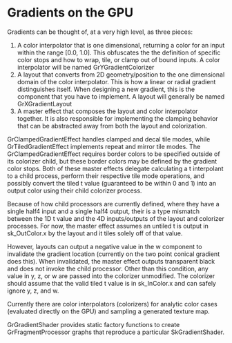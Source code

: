 Gradients on the GPU
====================

Gradients can be thought of, at a very high level, as three pieces:

1. A color interpolator that is one dimensional, returning a color for an input
   within the range [0.0, 1.0]. This obfuscates the the definition of specific
   color stops and how to wrap, tile, or clamp out of bound inputs. A color
   interpolator will be named GrYGradientColorizer
2. A layout that converts from 2D geometry/position to the one dimensional
   domain of the color interpolator. This is how a linear or radial gradient
   distinguishes itself. When designing a new gradient, this is the component
   that you have to implement. A layout will generally be named
   GrXGradientLayout
3. A master effect that composes the layout and color interpolator together. It
   is also responsible for implementing the clamping behavior that can be
   abstracted away from both the layout and colorization.


GrClampedGradientEffect handles clamped and decal tile modes, while
GrTiledGradientEffect implements repeat and mirror tile modes. The GrClampedGradientEffect requires border colors to be specified outside of its colorizer child, but these border colors may be defined by the gradient color stops. Both of these master effects delegate calculating a t interpolant to a child process, perform their respective tile mode operations, and possibly convert the tiled t value (guaranteed to be within 0 and 1) into an output color using their child colorizer process.

Because of how child processors are currently defined, where they have a single
half4 input and a single half4 output, their is a type mismatch between the 1D
t value and the 4D inputs/outputs of the layout and colorizer processes. For
now, the master effect assumes an untiled t is output in sk_OutColor.x by the
layout and it tiles solely off of that value.

However, layouts can output a negative value in the w component to invalidate
the gradient location (currently on the two point conical gradient does this).
When invalidated, the master effect outputs transparent black and does not
invoke the child processor. Other than this condition, any value in y, z, or w
are passed into the colorizer unmodified. The colorizer should assume that the
valid tiled t value is in sk_InColor.x and can safely ignore y, z, and w.

Currently there are color interpolators (colorizers) for analytic color cases
(evaluated directly on the GPU) and sampling a generated texture map.

GrGradientShader provides static factory functions to create
GrFragmentProcessor graphs that reproduce a particular SkGradientShader.
